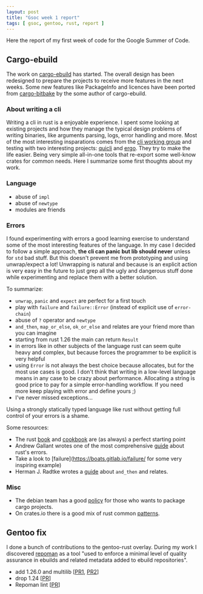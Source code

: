 ```yaml
---
layout: post
title: "Gsoc week 1 report"
tags: [ gsoc, gentoo, rust, report ]
---
```

Here the report of my first week of code for the Google Summer of Code.

## Cargo-ebuild

The work on [cargo-ebuild](https://github.com/cardoe/cargo-ebuild) has started. The overall design has been redesigned to prepare the projects to receive more features in the next weeks. Some new features like PackageInfo and licences have been ported from [cargo-bitbake](https://github.com/cardoe/cargo-bitbake) by the some author of cargo-ebuild.

### About writing a cli

Writing a cli in rust is a enjoyable experience. I spent some looking at existing projects and how they manage the typical design problems of writing binaries, like arguments parsing, logs, error handling and more. Most of the most interesting insparations comes from the [cli working group](https://github.com/rust-lang-nursery/cli-wg) and testing with two interesting projects: [quicli](https://github.com/killercup/quicli) and [ergo](https://github.com/rust-crates/ergo). They try to make the life easier. Being very simple all-in-one tools that re-export some well-know crates for common needs. Here I summarize some first thoughts about my work.

### Language

- abuse of `impl`
- abuse of `newtype`
- modules are friends

### Errors

I found experimenting with errors a good learning exercise to understand some of the most interesting features of the language. In my case I decided to follow a simple approach, **the cli can panic but lib should never** unless for `std` bad stuff.
But this doesn't prevent me from prototyping and using unwrap/expect a lot! Unwrapping is natural and because is an explicit action is very easy in the future to just grep all the ugly and dangerous stuff done while experimenting and replace them with a better solution.

To summarize:

- `unwrap`, `panic` and `expect` are perfect for a first touch
- play with `failure` and `failure::Error` (instead of explicit use of `error-chain`)
- abuse of `?` operator and `newtype` 
- `and_then`, `map_or_else`, `ok_or_else` and relates are your friend more than you can imagine
- starting from rust 1.26 the main can return `Result`
- in errors like in other subjects of the language rust can seem quite heavy and complex, but because forces the programmer to be explicit is very helpful
- using `Error` is not always the best choice because allocates, but for the most use cases is good. I don't think that writing in a low-level language means in any case to be crazy about performance. Allocating a string is good price to pay for a simple error-handling workflow. If you need more keep playing with error and define yours ;)
- I've never missed exceptions...

Using a strongly statically typed language like rust without getting full control of your errors is a shame.

Some resources:

- The rust [book](https://doc.rust-lang.org/book/second-edition/ch09-00-error-handling.html) and [cookbook](https://rust-lang-nursery.github.io/rust-cookbook/basics.html#handle-errors-correctly-in-main) are (as always) a perfect starting point
- Andrew Gallant wrotes one of the most comprehensive [guide](https://blog.burntsushi.net/rust-error-handling/) about rust's errors.
- Take a look to [failure](https://boats.gitlab.io/failure/ for some very inspiring example)
- Herman J. Radtke wrotes a [guide](https://hermanradtke.com/2016/09/12/rust-using-and_then-and-map-combinators-on-result-type.html) about `and_then` and relates.

### Misc

- The debian team has a good [policy](https://wiki.debian.org/Teams/RustPackaging/Policy) for those who wants to package cargo projects.
- On crates.io there is a good mix of rust common [patterns](https://crates.io/categories/rust-pattern).

## Gentoo fix

I done a bunch of contributions to the gentoo-rust overlay.  During my work I discovered [repoman](https://wiki.gentoo.org/wiki/Repoman) as a tool "used to enforce a minimal level of quality assurance in ebuilds and related metadata added to ebuild repositories".

- add 1.26.0 and multilib [[PR1](https://github.com/gentoo/gentoo-rust/pull/342), [PR2](https://github.com/gentoo/gentoo-rust/pull/345)]
- drop 1.24 [[PR](https://github.com/gentoo/gentoo-rust/pull/343)]
- Repoman lint [[PR](https://github.com/gentoo/gentoo-rust/pull/344)]